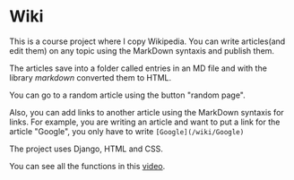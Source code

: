 # Wiki

This is a course project where I copy Wikipedia.
You can write articles(and edit them) on any topic using the MarkDown syntaxis and publish them.

The articles save into a folder called entries in an MD file and with the library *markdown* converted them to HTML.

You can go to a random article using the button "random page".

Also, you can add links to another article using the MarkDown syntaxis for links. For example, you are writing an article and want to put a link for the article "Google", you only have to write `[Google](/wiki/Google)`

The project uses Django, HTML and CSS.

You can see all the functions in this [video](https://youtu.be/mrkaD4hFqJw).